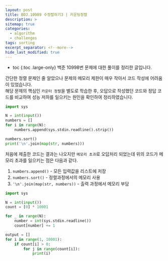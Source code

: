 ```yaml
---
layout: post
title: BOJ.10989 수정렬하기3 | 카운팅정렬
description: >
sitemap: true
categories: 
  - algorithm
  - challenges
tags: sorting
excerpt_separator: <!--more-->
hide_last_modified: true
---
```

* toc
{:toc .large-only}
백준 10998번 문제에 대한 풀이를 정리한 글입니다. 

간단한 정렬 문제인 줄 알았으나 문제의 메모리 제한이 매우 작아서 코드 작성에 어려움이 있었습니다.<br>
해당 문제의 핵심인 `카운터 정렬`을 별도로 학습한 후, 오답으로 작성했던 코드와 정답 코드를 비교하여 성능 저하를 일으키는 원인을 확인하여 정리하였습니다.

<!--more-->

```python
import sys

N = int(input())
numbers = []
for i in range(N):
    numbers.append(sys.stdin.readline().strip())

numbers.sort()
print('\n'.join(map(str, numbers)))
```

처음에 제출한 코드는 결과는 나오지만 `메모리 초과`로 오답처리 되었는데 위의 코드가 메모리 초과를 일으키는 점은 다음과 같다.

1. `numbers.append()` - 모든 입력값을 리스트에 저장
2. `numbers.sort()` - 정렬과정에서의 메모리 사용
3. `'\n'.join(map(str, numbers))` - 출력 과정에서 메모리 부담


```python
import sys

N = int(input())
count = [0] * 10001

for _ in range(N):
    number = int(sys.stdin.readline())
    count[number] += 1

output = []
for i in range(1, 10001):
    if count[i] > 0:
        for j in range(count[i]):
            print(i)
```

